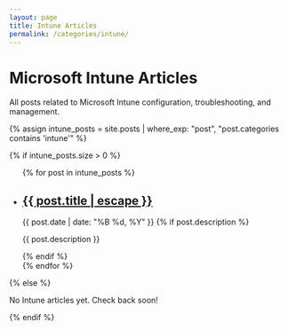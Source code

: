 ```yaml
---
layout: page
title: Intune Articles
permalink: /categories/intune/
---
```


# Microsoft Intune Articles

All posts related to Microsoft Intune configuration, troubleshooting, and management.

{% assign intune_posts = site.posts | where_exp: "post", "post.categories contains 'intune'" %}

{% if intune_posts.size > 0 %}
<ul class="post-list">
  {% for post in intune_posts %}
  <li>
    <h2>
      <a class="post-link" href="{{ post.url | relative_url }}">{{ post.title | escape }}</a>
    </h2>
    <span class="post-meta">{{ post.date | date: "%B %d, %Y" }}</span>
    {% if post.description %}
    <p>{{ post.description }}</p>
    {% endif %}
  </li>
  {% endfor %}
</ul>
{% else %}
<p>No Intune articles yet. Check back soon!</p>
{% endif %}